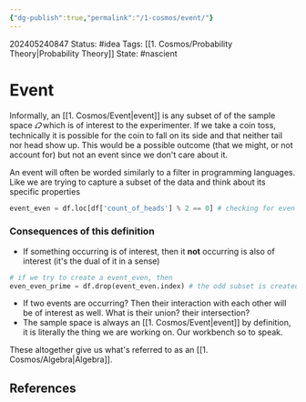 ```yaml
---
{"dg-publish":true,"permalink":"/1-cosmos/event/"}
---
```


202405240847
Status: #idea
Tags: [[1. Cosmos/Probability Theory\|Probability Theory]]
State: #nascient
# Event
Informally, an [[1. Cosmos/Event\|event]] is any subset of of the sample space $\varOmega$ which is of interest to the experimenter. If we take a coin toss, technically it is possible for the coin to fall on its side and that neither tail nor head show up. This would be a possible outcome (that we might, or not account for) but not an event since we don't care about it.

An event will often be worded similarly to a filter in programming languages. Like we are trying to capture a subset of the data and think about its specific properties
```python
event_even = df.loc[df['count_of_heads'] % 2 == 0] # checking for even
```
### Consequences of this definition
- If something occurring is of interest, then it **not** occurring is also of interest (it's the dual of it in a sense)
```python
# if we try to create a event_even, then
even_even_prime = df.drop(event_even.index) # the odd subset is created at the same time
```
- If two events are occurring? Then their interaction with each other will be of interest as well. What is their union? their intersection?
- The sample space is always an [[1. Cosmos/Event\|event]] by definition, it is literally the thing we are working on. Our workbench so to speak.

These altogether give us what's referred to as an [[1. Cosmos/Algebra\|Algebra]].


## References

